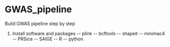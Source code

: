 # GWAS_pipeline
Build GWAS pipeline step by step
1) Install software and packages
-- plink
-- bcftools
-- shapeit
-- minimac4
-- PRSice
-- SAIGE
-- R
-- python
